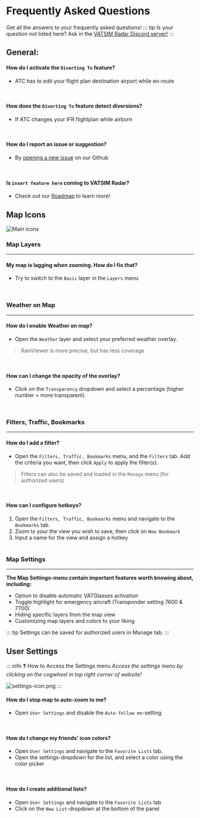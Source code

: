 # Frequently Asked Questions

Get all the answers to your frequently asked questions!
::: tip 
Is your question not listed here? Ask in the [VATSIM Radar Discord server!](https://vatsim-radar.com/discord)
:::

## General:

#### How do I activate the `Diverting To` feature?
- ATC has to edit your flight plan destination airport while en-route

<br>

#### How does the `Diverting To` feature detect diversions?
- If ATC changes your IFR flightplan while airborn

<br>

#### How do I report an issue or suggestion?
- By [opening a new issue](https://github.com/VATSIM-Radar/vatsim-radar/issues/new/choose) on our Github

<br>

#### Is `insert feature here` coming to VATSIM Radar?<br> 
- Check out our [Roadmap](http://vatsim-radar.com/roadmap) to learn more!

## Map Icons

![Main icons](/icon-info.png)

### Map Layers
---

#### My map is lagging when zooming. How do I fix that?
- Try to switch to the `Basic` layer in the `Layers` menu

<br>

### Weather on Map
---

#### How do I enable Weather on map?
- Open the `Weather` layer and select your preferred weather overlay.<br>
> RainViewer is more precise, but has less coverage

<br>

#### How can I change the opacity of the overlay?
- Click on the `Transparency` dropdown and select a percentage (higher number = more transparent)

<br>

### Filters, Traffic, Bookmarks
---

#### How do I add a filter?
- Open the `Filters, Traffic, Bookmarks` menu, and the `Filters` tab.
Add the criteria you want, then click `Apply` to apply the filter(s).

> Filters can also be saved and loaded in the `Manage` menu (for authorized users)

<br>

#### How can I configure hotkeys?
1. Open the `Filters, Traffic, Bookmarks` menu and navigate to the `Bookmarks` tab.
2. Zoom to your the view you wish to save, then click on `New Bookmark`
3. Input a name for the view and assign a hotkey
<br><br>

### Map Settings
---

**The Map Settings-menu contain important features worth knowing about, including:**
- Option to disable automatic VATGlasses activation
- Toggle highlight for emergency aircraft (Transponder setting 7600 & 7700)
- Hiding specific layers from the map view
- Customizing map layers and colors to your liking

::: tip
Settings can be saved for authorized users in Manage tab.
:::

## User Settings
::: info :question: How to Access the Settings menu
*Access the settings menu by clicking on the cogwheel in top right corner of website!*

![settings-icon.png](/settings-icon.png)
:::

#### How do I stop map to auto-zoom to me?
- Open `User Settings` and disable the `Auto-follow me`-setting

<br>

#### How do I change my friends' icon colors?
- Open `User Settings` and navigate to the `Favorite Lists` tab. 
- Open the settings-dropdown for the list, and select a color using the color picker

<br>

#### How do I create additional lists?
- Open `User Settings` and navigate to the `Favorite Lists` tab
- Click on the `New List`-dropdown at the bottom of the panel